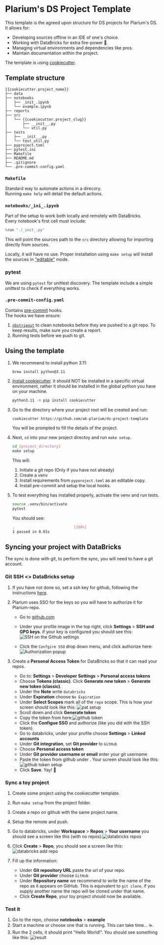 # Plarium's DS Project Template

This template is the agreed upon structure for DS projects for Plarium's DS.<br>
It allows for:
- Developing sources offline in an IDE of one's choice.
- Working with DataBricks for extra fire-power 🔫.
- Managing virtual environments and dependencies like pros.
- Maintain documentation within the project.

The template is using [cookiecutter](https://cookiecutter.readthedocs.io/en/1.7.2/index.html).

## Template structure

```
{{cookiecutter.project_name}}
├── data
├── notebooks
│   ├── _init_.ipynb
│   └── example.ipynb
├── reports
├── src
│   └── {{cookiecutter.project_slug}}
│       ├── __init__.py
│       └── util.py
├── tests
│   ├── __init__.py
│   └── test_util.py
├── pyproject.toml
├── pytest.ini
├── Makefile
├── README.md
├── .gitignore
└── .pre-commit-config.yaml
```

### `Makefile`

Standard way to automate actions in a direcory.<br>
Running `make help` will detail the default actions.

### `notebooks/_ini_.ipynb`

Part of the setup to work both locally and remotely with DataBricks.<br>
Every notebook's first cell must include:

```python
%run "./_init_.py"
``` 

This will point the sources path to the `src` directory allowing for importing directly from sources.

Locally, it will have no use. Proper installation using `make setup` will install the sources in ["editable"](https://setuptools.pypa.io/en/latest/userguide/development_mode.html) mode.

### pytest

We are using `pytest` for unittest discovery. The template include a simple unittest to check if everything works.

### `.pre-commit-config.yaml`

Contains [pre-commit](https://pre-commit.com/) hooks.<br>
The hooks we have ensure:<br>
1. [`nbstripout`](https://github.com/kynan/nbstripout) to clean notebooks before they are pushed to a git repo. To keep results, make sure you create a report.
2. Running tests before we push to git.

## Using the template


1. We recommend to install python 3.11:

   ```
   brew install python@3.11
   ```
1. [Install cookiecutter](https://cookiecutter.readthedocs.io/en/1.7.2/installation.html). it should NOT be installed in a specific virtual environment, rather it should be installed in the global python you have on your machine.

    ```bash
    python3.11 -m pip install cookiecutter
    ```

2. Go to the directory where your project root will be created and run:

    ```bash
    cookiecutter https://github.com/ak-plarium/ds-project-template
    ```

    You will be prompted to fill the details of the project.

3. Next, `cd` into your new project directoy and run `make setup`. <br>
    ```bash
    cd [project_directory]
    make setup
    ```

    This will:<br>
    1. Initiate a git repo (Only if you have not already)
    2. Create a venv
    3. Install requirements from `pyporoject.toml` as an editable copy.
    4. Install pre-commit and setup the local hooks.

4. To test everything has installed properly, activate the venv and run tests.

    ```bash
    source .venv/bin/activate
    pytest
    ```

    You should see:
    ```bash
    .                           [100%]
    1 passed in 0.01s
    ```

## Syncing your project with DataBricks

The sync is done with git, to perform the sync, you will need to have a git account.

### Git SSH <> DataBricks setup

1. If you have not done so, set a ssh key for github, following the instructions [here](https://docs.github.com/en/authentication/connecting-to-github-with-ssh/generating-a-new-ssh-key-and-adding-it-to-the-ssh-agent).

2. Plarium uses SSO for the keys so you will have to authorize it for Plarium-repo. 
   - Go to [github.com](https://github.com/)
   - Under your profile image in the top right, click **Settings** > **SSH and GPG keys**. if your key is configured you should see this: 
![SSH on the Github settings](./readme-images/ssh%20keys.png)

   - Click the `Confgire SSO` drop down menu, and click authorize here:
![Authorization popup](./readme-images/authorization.png)

3. Create a **Personal Access Token** for DataBricks so that it can read your repos. 
   - Go to: **Settings** > **Developer Settings** > **Personal access tokens**
   - Choose **Tokens (classic)**. Click **Generate new token** > **Generate new token (classic)**. 
   - Under the **Note** write `databricks` 
   - Under **Expiration** choose `No Expiration`
   - Under **Select Scopes** mark all of the `repo` scope. This is how your screen should look like this: ![pat setup](./readme-images/pat%20setup.png)
   - Scroll down and click **Generate token**
   - Copy the token from here:![github token](./readme-images/copy%20token.png)
   - Click the **Configue SSO** and authorize (like you did with the SSH token).
   - Go to databricks, under your profile choose **Settings** > **Linked accounts**
   - Under **Git integration**, set **Git provider** to `GitHub`
   - Choose **Personal access token**
   - Under **Git provider username or email** enter your git username
   - Paste the token from github under . Your screen should look like this: ![github token setup](./readme-images/github%20token%20setup.png)
   - Click **Save**. Yay! 🥳

### Sync a toy project

1. Create some project using the cookiecutter template.

2. Run `make setup` from the project folder.

3. Create a repo on github with the same project name.

4. Setup the remote and push.

5. Go to databricks, under **Workspace** > **Repos** > **Your username** you should see a screen like this (with no repos):![databricks repos](./readme-images/databricks%20repos.png)

6. Click **Create** > **Repo**, you should see a screen like this:![databricks add repo](./readme-images/databricks%20add%20repo.png)
7. Fill up the information:
   - Under **Git repository URL** paste the url of your repo.
   - Under **Git provider** choose `GitHub`
   - Under **Repository name** we recommend to write the name of the repo as it appears on GitHub. This is equivalent to `git clone`, if you supply another name the repo will be cloned under that name.
   - Click **Create Repo**, your toy project should now be available.

### Test it

1. Go to the repo, choose **notebooks** > **example**
2. Start a machine or choose one that is running. This can take time... ☕️.
3. Run the 2 cells, it should print "Hello World!". You should see something like this:
![result](./readme-images/toy%20project%20example.png)
